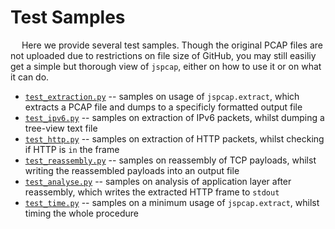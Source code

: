 # Test Samples

&emsp; Here we provide several test samples. Though the original PCAP files are not uploaded due to restrictions on file size of GitHub, you may still easiliy get a simple but thorough view of `jspcap`, either on how to use it or on what it can do.

 - [`test_extraction.py`](https://github.com/JarryShaw/jspcap/tree/master/test/test_extraction.py) -- samples on usage of `jspcap.extract`, which extracts a PCAP file and dumps to a specificly formatted output file
 - [`test_ipv6.py`](https://github.com/JarryShaw/jspcap/tree/master/test/test_ipv6.py) -- samples on extraction of IPv6 packets, whilst dumping a tree-view text file
 - [`test_http.py`](https://github.com/JarryShaw/jspcap/tree/master/test/test_http.py) -- samples on extraction of HTTP packets, whilst checking if HTTP is `in` the frame
 - [`test_reassembly.py`](https://github.com/JarryShaw/jspcap/tree/master/test/test_reassembly.py) -- samples on reassembly of TCP payloads, whilst writing the reassembled payloads into an output file
 - [`test_analyse.py`](https://github.com/JarryShaw/jspcap/tree/master/test/test_analyse.py) -- samples on analysis of application layer after reassembly, which writes the extracted HTTP frame to `stdout`
 - [`test_time.py`](https://github.com/JarryShaw/jspcap/tree/master/test/test_time.py) -- samples on a minimum usage of `jspcap.extract`, whilst timing the whole procedure
